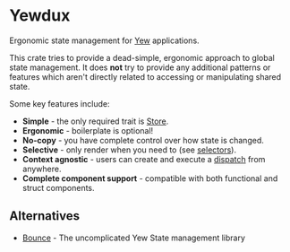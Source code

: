 # Yewdux

Ergonomic state management for [Yew](https://yew.rs) applications.

This crate tries to provide a dead-simple, ergonomic approach to global state management. It does
**not** try to provide any additional patterns or features which aren't directly related to
accessing or manipulating shared state.

Some key features include:

- **Simple** - the only required trait is [Store](./store.md).
- **Ergonomic** - boilerplate is optional!
- **No-copy** - you have complete control over how state is changed. 
- **Selective** - only render when you need to (see [selectors](./selectors.md)).
- **Context agnostic** - users can create and execute a [dispatch](./dispatch.md) from anywhere.
- **Complete component support** - compatible with both functional and struct components.

## Alternatives

- [Bounce](https://github.com/bounce-rs/bounce) - The uncomplicated Yew State management library
